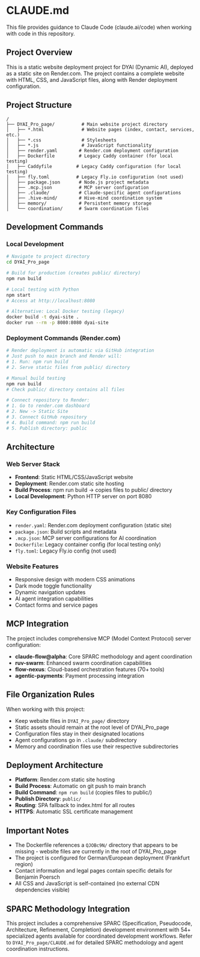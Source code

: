 # CLAUDE.md

This file provides guidance to Claude Code (claude.ai/code) when working with code in this repository.

## Project Overview

This is a static website deployment project for DYAI (Dynamic AI), deployed as a static site on Render.com. The project contains a complete website with HTML, CSS, and JavaScript files, along with Render deployment configuration.

## Project Structure

```
/
├── DYAI_Pro_page/          # Main website project directory
│   ├── *.html              # Website pages (index, contact, services, etc.)
│   ├── *.css               # Stylesheets
│   ├── *.js                # JavaScript functionality
│   ├── render.yaml        # Render.com deployment configuration
│   ├── Dockerfile         # Legacy Caddy container (for local testing)
│   ├── Caddyfile         # Legacy Caddy configuration (for local testing)
│   ├── fly.toml          # Legacy Fly.io configuration (not used)
│   ├── package.json       # Node.js project metadata
│   ├── .mcp.json          # MCP server configuration
│   ├── .claude/           # Claude-specific agent configurations
│   ├── .hive-mind/        # Hive-mind coordination system
│   ├── memory/            # Persistent memory storage
│   └── coordination/      # Swarm coordination files
```

## Development Commands

### Local Development
```bash
# Navigate to project directory
cd DYAI_Pro_page

# Build for production (creates public/ directory)
npm run build

# Local testing with Python
npm start
# Access at http://localhost:8080

# Alternative: Local Docker testing (legacy)
docker build -t dyai-site .
docker run --rm -p 8080:8080 dyai-site
```

### Deployment Commands (Render.com)
```bash
# Render deployment is automatic via GitHub integration
# Just push to main branch and Render will:
# 1. Run: npm run build
# 2. Serve static files from public/ directory

# Manual build testing
npm run build
# Check public/ directory contains all files

# Connect repository to Render:
# 1. Go to render.com dashboard
# 2. New -> Static Site
# 3. Connect GitHub repository
# 4. Build command: npm run build
# 5. Publish directory: public
```

## Architecture

### Web Server Stack
- **Frontend**: Static HTML/CSS/JavaScript website
- **Deployment**: Render.com static site hosting
- **Build Process**: npm run build → copies files to public/ directory
- **Local Development**: Python HTTP server on port 8080

### Key Configuration Files
- `render.yaml`: Render.com deployment configuration (static site)
- `package.json`: Build scripts and metadata
- `.mcp.json`: MCP server configurations for AI coordination
- `Dockerfile`: Legacy container config (for local testing only)
- `fly.toml`: Legacy Fly.io config (not used)

### Website Features
- Responsive design with modern CSS animations
- Dark mode toggle functionality
- Dynamic navigation updates
- AI agent integration capabilities
- Contact forms and service pages

## MCP Integration

The project includes comprehensive MCP (Model Context Protocol) server configuration:

- **claude-flow@alpha**: Core SPARC methodology and agent coordination
- **ruv-swarm**: Enhanced swarm coordination capabilities
- **flow-nexus**: Cloud-based orchestration features (70+ tools)
- **agentic-payments**: Payment processing integration

## File Organization Rules

When working with this project:
- Keep website files in `DYAI_Pro_page/` directory
- Static assets should remain at the root level of DYAI_Pro_page
- Configuration files stay in their designated locations
- Agent configurations go in `.claude/` subdirectory
- Memory and coordination files use their respective subdirectories

## Deployment Architecture

- **Platform**: Render.com static site hosting
- **Build Process**: Automatic on git push to main branch
- **Build Command**: `npm run build` (copies files to public/)
- **Publish Directory**: `public/`
- **Routing**: SPA fallback to index.html for all routes
- **HTTPS**: Automatic SSL certificate management

## Important Notes

- The Dockerfile references a `QJOBc9N/` directory that appears to be missing - website files are currently in the root of DYAI_Pro_page
- The project is configured for German/European deployment (Frankfurt region)
- Contact information and legal pages contain specific details for Benjamin Poersch
- All CSS and JavaScript is self-contained (no external CDN dependencies visible)

## SPARC Methodology Integration

This project includes a comprehensive SPARC (Specification, Pseudocode, Architecture, Refinement, Completion) development environment with 54+ specialized agents available for coordinated development workflows. Refer to `DYAI_Pro_page/CLAUDE.md` for detailed SPARC methodology and agent coordination instructions.